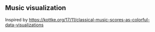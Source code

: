 ## Music visualization

Inspired by https://kottke.org/17/11/classical-music-scores-as-colorful-data-visualizations

<f-scene width="500" height="500">
  <f-group v-for="(d,i) in 20" :key="i">
    <f-circle
      v-for="(r,j) in 20" :key="j"
      :x="cx(
        scale(d,0,20,0,360),
        scale(r,0,20,0.5,1.5)
      )"
      :y="cy(
        scale(d,0,20,0,360),
        scale(r,0,20,0.5,1.5)
      )"
      :r="any(
        random(0.01,0.06,true),
        random(0.01,0.1,true),
      )"
      :fill="hsl(random(160,360),100,50,0.25)"
      stroke="none"
    />
  </f-group>
</f-scene>